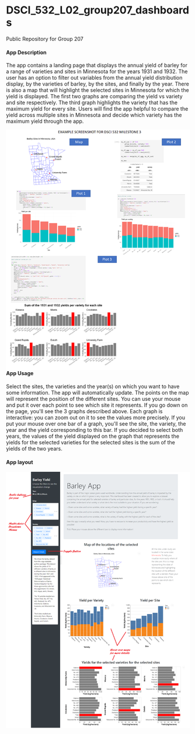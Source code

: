 # DSCI_532_L02_group207_dashboards
Public Repository for Group 207

#### App Description 

The app contains a landing page that displays the annual yield of barley for a range of varieties and sites in Minnesota for the years 1931 and 1932.  The user has an option to filter out variables from the annual yield distribution display, by the varieties of barley, by the sites, and finally by the year. There is also a map that will highlight the selected sites in Minnesota for which the yield is displayed. The first two graphs are comparing the yield vs variety and site respectively. The third graph highlights the variety that has the maximum yield for every site. Users will find the app helpful to compare the yield across multiple sites in Minnesota and decide which variety has the maximum yield through the app. 
 
<img src="./img/collated-screenshot.png" alt="App Sketch" style="float: left; margin-right: 10px;" />

 #### App Usage

Select the sites, the varieties and the year(s) on which you want to have some information. The app will automatically update.
The points on the map will represent the position of the different sites. You can use your mouse and put it over each point to see which site it represents. If you go down on the page, you'll see the 3 graphs described above. Each graph is interactive: you can zoom out on it to see the values more precisely. If you put your mouse over one bar of a graph, you'll see the site, the variety, the year and the yield corresponding to this bar. If you decided to select both years, the values of the yield displayed on the graph that represents the yields for the selected varieties for the selected sites is the sum of the yields of the two years.

#### App layout  

<img src="./img/App_layout.png" alt="App Layout" style="float: left; margin-right: 10px;" />



